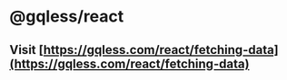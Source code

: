 # @gqless/react

## Visit [https://gqless.com/react/fetching-data](https://gqless.com/react/fetching-data)
